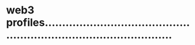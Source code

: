 # web3 profiles..........................................................................................
